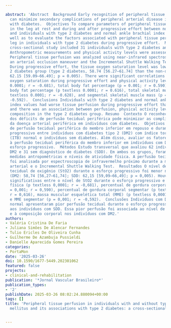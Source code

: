 ---
abstract: 'Abstract  Background Early recognition of peripheral tissue perfusion deficits
  can minimize secondary complications of peripheral arterial disease in individuals
  with diabetes.  Objectives To compare parameters of peripheral tissue perfusion
  in the leg at rest and during and after progressive effort between non-diabetics
  and individuals with type 2 diabetes and normal ankle brachial index values, as
  well as to evaluate the factors associated with peripheral tissue perfusion in the
  leg in individuals with type 2 diabetes during progressive effort.  Methods This
  cross-sectional study included 31 individuals with type 2 diabetes and 31 non-diabetics.
  Anthropometric measurements and physical activity levels were assessed in all individuals.
  Peripheral tissue perfusion was analyzed using near-infrared spectroscopy during
  an arterial occlusion maneuver and the Incremental Shuttle Walking Test.  Results
  During progressive effort, the tissue oxygen saturation level was lower in the type
  2 diabetes group (type 2 diabetes, 58.74 [56.27–61.74] than the non-diabetic group,
  62.15 [59.09–66.49]; p = 0.005). There were significant correlations between tissue
  oxygen saturation during progressive effort and physical activity level (p textless
  0.0001; r = -0.681), total body fat percentage (p = 0.001; r = 0.590), segmental
  body fat percentage (p textless 0.0001; r = 0.616), total skeletal muscle mass (p
  textless 0.0001; r = -0.628), and segmental skeletal muscle mass (p = 0.001; r =
  -0.592).  Conclusions Individuals with type 2 diabetes and normal ankle-brachial
  index values had worse tissue perfusion during progressive effort than non-diabetics,
  and there was an association between perfusion, physical activity level, and body
  composition in the type 2 diabetes group. Resumo  Contexto O reconhecimento precoce
  dos déficits de perfusão tecidual periférica pode minimizar as complicações secundárias
  da doença arterial periférica em indivíduos com diabetes.  Objetivos Comparar parâmetros
  de perfusão tecidual periférica do membro inferior em repouso e durante e após esforço
  progressivo entre indivíduos com diabetes tipo 2 (DM2) com índice tornozelo-braquial
  (ITB) normal e indivíduos sem diabetes. Além disso, avaliar os fatores associados
  à perfusão tecidual periférica do membro inferior em indivíduos com DM2 durante
  esforço progressivo.  Métodos Estudo transversal que avaliou 62 indivíduos: 31 com
  DM2 e 31 sem diagnóstico de diabetes (SDD). Em ambos os grupos, foram avaliadas
  medidas antropométricas e níveis de atividade física. A perfusão tecidual periférica
  foi analisada por espectroscopia de infravermelho próximo durante a manobra de oclusão
  arterial e o Incremental Shuttle Walking Test.  Resultados O nível de saturação
  tecidual de oxigênio (StO2) durante o esforço progressivo foi menor no grupo DM2
  (DM2: 58,74 [56,27–61,74]; SDD: 62,15 [59,09–66,49]; p = 0,005). Houve correlações
  significativas entre o nível de StO2 durante o esforço progressivo e nível de atividade
  física (p textless 0,0001; r = -0,681), percentual de gordura corporal total (p
  = 0,001; r = 0,590), percentual de gordura corporal segmentar (p textless 0,0001;
  r = 0,616), massa muscular esquelética total (MME) (p textless 0,0001; r = -0,628)
  e MME segmentar (p = 0,001; r = -0,592).  Conclusões Indivíduos com DM2 com ITB
  normal apresentaram pior perfusão tecidual durante o esforço progressivo em comparação
  aos indivíduos com SDD. Essa pior perfusão foi associada ao nível de atividade física
  e à composição corporal nos indivíduos com DM2.'
authors:
- Valéria Cristina De Faria
- Juliana Simões De Alencar Fernandes
- Tulio Ericles De Oliveira Cunha
- Guilherme De Azambuja Pussieldi
- Danielle Aparecida Gomes Pereira
categories:
- PortaMon
date: '2025-03-26'
doi: 10.1590/1677-5449.202301062
featured: false
projects:
- clinical-and-rehabilitation
publication: '*Jornal Vascular Brasileiro*'
publication_types:
- '2'
publishDate: 2025-03-26 08:02:24.880094+00:00
tags: []
title: 'Peripheral tissue perfusion in individuals with and without type 2 diabetes
  mellitus and its associations with type 2 diabetes: a cross-sectional study'

---
